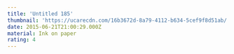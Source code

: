 ```yaml
---
title: 'Untitled 185'
thumbnail: 'https://ucarecdn.com/16b3672d-8a79-4112-b634-5cef9f8d51ab/'
date: 2015-06-21T21:00:29.000Z
material: Ink on paper
rating: 4
---
```

